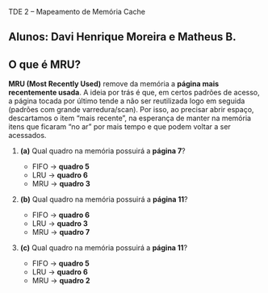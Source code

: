 TDE 2 – Mapeamento de Memória Cache
## Alunos: Davi Henrique Moreira e Matheus B.

## O que é MRU?
**MRU (Most Recently Used)** remove da memória a **página mais recentemente usada**. A ideia por trás é que, em certos padrões de acesso, a página tocada por último tende a não ser reutilizada logo em seguida (padrões com grande varredura/scan). Por isso, ao precisar abrir espaço, descartamos o item “mais recente”, na esperança de manter na memória itens que ficaram “no ar” por mais tempo e que podem voltar a ser acessados.


1. **(a)** Qual quadro na memória possuirá a **página 7**?  
   - FIFO → **quadro 5**  
   - LRU  → **quadro 6**  
   - MRU  → **quadro 3**

2. **(b)** Qual quadro na memória possuirá a **página 11**?  
   - FIFO → **quadro 6**  
   - LRU  → **quadro 3**  
   - MRU  → **quadro 7**

3. **(c)** Qual quadro na memória possuirá a **página 11**?  
   - FIFO → **quadro 5**  
   - LRU  → **quadro 6**  
   - MRU  → **quadro 2**
